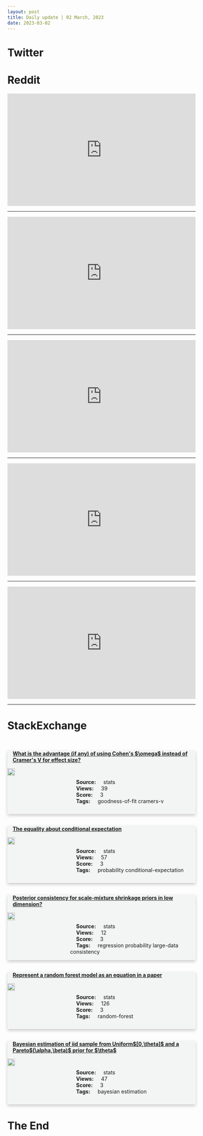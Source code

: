 ```yaml
---
layout: post
title: Daily update | 02 March, 2023
date: 2023-03-02
---
```


<script async src="https://platform.twitter.com/widgets.js" charset="utf-8"></script>


<script src='https://storage.ko-fi.com/cdn/scripts/overlay-widget.js'></script>
<script>
  kofiWidgetOverlay.draw('themldojo', {
    'type': 'floating-chat',
    'floating-chat.donateButton.text': 'Support me',
    'floating-chat.donateButton.background-color': '#f45d22',
    'floating-chat.donateButton.text-color': '#fff'
  });
</script>

# Twitter 

<blockquote class="twitter-tweet"><a href="https://twitter.com/angel_funsized/status/1630999853936377869"></a></blockquote>

<blockquote class="twitter-tweet"><a href="https://twitter.com/raphousetv2/status/1630934484723052545"></a></blockquote>

<blockquote class="twitter-tweet"><a href="https://twitter.com/swapnakpanda/status/1630900829288005635"></a></blockquote>

<blockquote class="twitter-tweet"><a href="https://twitter.com/svpino/status/1630915831159824384"></a></blockquote>

<blockquote class="twitter-tweet"><a href="https://twitter.com/Rajeev_GoI/status/1630921521354121217"></a></blockquote>

<blockquote class="twitter-tweet"><a href="https://twitter.com/OpenAI/status/1630992406542970880"></a></blockquote>

<blockquote class="twitter-tweet"><a href="https://twitter.com/karpathy/status/1630991410387378176"></a></blockquote>

<blockquote class="twitter-tweet"><a href="https://twitter.com/huggingface/status/1631020794200432640"></a></blockquote>

<blockquote class="twitter-tweet"><a href="https://twitter.com/kaggle/status/1630991704781193221"></a></blockquote>

<blockquote class="twitter-tweet"><a href="https://twitter.com/GoogleAI/status/1631021873424404480"></a></blockquote>

# Reddit 

<iframe id="reddit-embed" src="https://www.redditmedia.com/r/MachineLearning/comments/11eqinv/spikegpt_230mparameter_spiking_neural_network?ref_source=embed&amp;ref=share&amp;embed=true" sandbox="allow-scripts allow-same-origin allow-popups" style="border: none;" height="300" width="100%" scrolling="yes"></iframe>
<hr style="width:100%;text-align:left;margin-left:0">
<iframe id="reddit-embed" src="https://www.redditmedia.com/r/datascience/comments/11f6roa/if_youre_entering_a_team_as_a_new_guy_be_prepared?ref_source=embed&amp;ref=share&amp;embed=true" sandbox="allow-scripts allow-same-origin allow-popups" style="border: none;" height="300" width="100%" scrolling="yes"></iframe>
<hr style="width:100%;text-align:left;margin-left:0">
<iframe id="reddit-embed" src="https://www.redditmedia.com/r/MachineLearning/comments/11f29f9/r_chatgpt_failure_increase_linearly_with_addition?ref_source=embed&amp;ref=share&amp;embed=true" sandbox="allow-scripts allow-same-origin allow-popups" style="border: none;" height="300" width="100%" scrolling="yes"></iframe>
<hr style="width:100%;text-align:left;margin-left:0">
<iframe id="reddit-embed" src="https://www.redditmedia.com/r/MachineLearning/comments/11fbccz/d_openai_introduces_chatgpt_and_whisper_apis?ref_source=embed&amp;ref=share&amp;embed=true" sandbox="allow-scripts allow-same-origin allow-popups" style="border: none;" height="300" width="100%" scrolling="yes"></iframe>
<hr style="width:100%;text-align:left;margin-left:0">
<iframe id="reddit-embed" src="https://www.redditmedia.com/r/dataengineering/comments/11f0ckj/what_is_the_role_of_kubernetes_in_data_engineering?ref_source=embed&amp;ref=share&amp;embed=true" sandbox="allow-scripts allow-same-origin allow-popups" style="border: none;" height="300" width="100%" scrolling="yes"></iframe>
<hr style="width:100%;text-align:left;margin-left:0">

<style>
.card {
box-shadow: 0 4px 8px 0 rgba(0,0,0,0.2);
transition: 0.3s;
width: 100%;
background-color: #F3F4F4;
}
p{
    margin-left:  3em;
    padding-top: 1em;
}
.part2{
    display: grid;
    grid-template-columns: 1fr 3fr;
}
h4{
    margin: 1em;
}

.card:hover {
box-shadow: 0 8px 16px 0 rgba(0,0,0,0.2);
}
b {
padding: 2px 16px;
}
</style>
  
# StackExchange 


  <br>
  <div class="card">
  <h4><a href='https://stats.stackexchange.com/questions/607040/what-is-the-advantage-if-any-of-using-cohens-omega-instead-of-cramers-v-f'>What is the advantage (if any) of using Cohen&#39;s $\omega$ instead of Cramer&#39;s V for effect size?</a></h4> 
  <div class="part2">
      <img src="https://cdn.sstatic.net/Sites/stats/Img/apple-touch-icon@2.png?v=344f57aa10cc" alt="Img missing!" style="width:40%">
      <p><b>Source:</b> stats<br><b>Views:</b> 39<br><b>Score:</b> 3<br><b>Tags:</b> <span class="badge badge-dark">goodness-of-fit</span> <span class="badge badge-dark">cramers-v</span></p> 
  </div>
  </div>
      
  <br>
  <div class="card">
  <h4><a href='https://stats.stackexchange.com/questions/606984/the-equality-about-conditional-expectation'>The equality about conditional expectation</a></h4> 
  <div class="part2">
      <img src="https://cdn.sstatic.net/Sites/stats/Img/apple-touch-icon@2.png?v=344f57aa10cc" alt="Img missing!" style="width:40%">
      <p><b>Source:</b> stats<br><b>Views:</b> 57<br><b>Score:</b> 3<br><b>Tags:</b> <span class="badge badge-dark">probability</span> <span class="badge badge-dark">conditional-expectation</span></p> 
  </div>
  </div>
      
  <br>
  <div class="card">
  <h4><a href='https://stats.stackexchange.com/questions/606983/posterior-consistency-for-scale-mixture-shrinkage-priors-in-low-dimension'>Posterior consistency for scale-mixture shrinkage priors in low dimension?</a></h4> 
  <div class="part2">
      <img src="https://cdn.sstatic.net/Sites/stats/Img/apple-touch-icon@2.png?v=344f57aa10cc" alt="Img missing!" style="width:40%">
      <p><b>Source:</b> stats<br><b>Views:</b> 12<br><b>Score:</b> 3<br><b>Tags:</b> <span class="badge badge-dark">regression</span> <span class="badge badge-dark">probability</span> <span class="badge badge-dark">large-data</span> <span class="badge badge-dark">consistency</span></p> 
  </div>
  </div>
      
  <br>
  <div class="card">
  <h4><a href='https://stats.stackexchange.com/questions/606982/represent-a-random-forest-model-as-an-equation-in-a-paper'>Represent a random forest model as an equation in a paper</a></h4> 
  <div class="part2">
      <img src="https://cdn.sstatic.net/Sites/stats/Img/apple-touch-icon@2.png?v=344f57aa10cc" alt="Img missing!" style="width:40%">
      <p><b>Source:</b> stats<br><b>Views:</b> 126<br><b>Score:</b> 3<br><b>Tags:</b> <span class="badge badge-dark">random-forest</span></p> 
  </div>
  </div>
      
  <br>
  <div class="card">
  <h4><a href='https://stats.stackexchange.com/questions/606976/bayesian-estimation-of-iid-sample-from-uniform0-theta-and-a-pareto-alpha'>Bayesian estimation of iid sample from Uniform$[0,\theta]$ and a Pareto$(\alpha,\beta)$ prior for $\theta$</a></h4> 
  <div class="part2">
      <img src="https://cdn.sstatic.net/Sites/stats/Img/apple-touch-icon@2.png?v=344f57aa10cc" alt="Img missing!" style="width:40%">
      <p><b>Source:</b> stats<br><b>Views:</b> 47<br><b>Score:</b> 3<br><b>Tags:</b> <span class="badge badge-dark">bayesian</span> <span class="badge badge-dark">estimation</span></p> 
  </div>
  </div>
      
# The End
